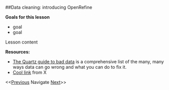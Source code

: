 ##Data cleaning: introducing OpenRefine

**Goals for this lesson**

* goal
* goal

Lesson content


**Resources:**

* [The Quartz guide to bad data](https://github.com/Quartz/bad-data-guide)  is a comprehensive list of the many, many ways data can go wrong and what you can do to fix it.
* [Cool link]() from X

<<[Previous](https://github.com/cbahlai/OSRR_course/blob/master/05_data_creation_authorship.md)  Navigate [Next](https://github.com/cbahlai/OSRR_course/blob/master/07_grey_data_liberation.md)>>

